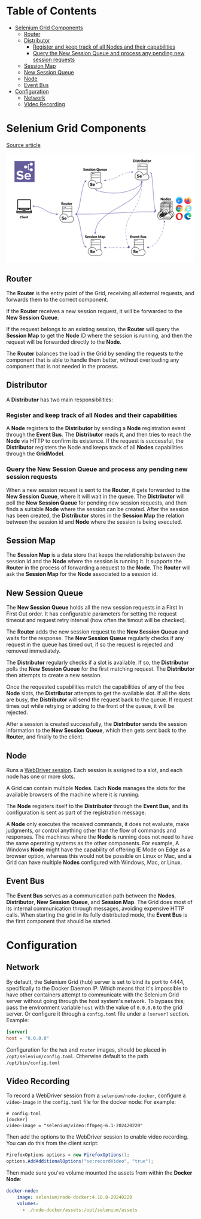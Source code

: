 # Table of Contents

- [Selenium Grid Components](#selenium-grid-components)
    - [Router](#router)
    - [Distributor](#distributor)
        - [Register and keep track of all Nodes and their capabilities](#register-and-keep-track-of-all-nodes-and-their-capabilities)
        - [Query the New Session Queue and process any pending new session requests](#query-the-new-session-queue-and-process-any-pending-new-session-requests)
    - [Session Map](#session-map)
    - [New Session Queue](#new-session-queue)
    - [Node](#node)
    - [Event Bus](#event-bus)
- [Configuration](#configuration)
    - [Network](#network)
    - [Video Recording](#video-recording)

<a id="selenium-grid-components"></a>
# Selenium Grid Components

[Source article](https://www.selenium.dev/documentation/grid/components/)

![Selenium Grid Components!](selenium-grid-components.png "Selenium Grid Copmonents")

<a id="router"></a>
## Router

The **Router** is the entry point of the Grid, receiving all external requests, and forwards them to the correct component.

If the **Router** receives a new session request, it will be forwarded to the **New Session Queue**.

If the request belongs to an existing session, the **Router** will query the **Session Map** to get the **Node** ID where the session is running, and then the request will be forwarded directly to the **Node**.

The **Router** balances the load in the Grid by sending the requests to the component that is able to handle them better, without overloading any component that is not needed in the process.

<a id="distributor"></a>
## Distributor

A **Distributor** has two main responsibilities:

<a id="register-and-keep-track-of-all-nodes-and-their-capabilities"></a>
### Register and keep track of all Nodes and their capabilities

A **Node** registers to the **Distributor** by sending a **Node** registration event through the **Event Bus**. The **Distributor** reads it, and then tries to reach the **Node** via HTTP to confirm its existence. If the request is successful, the **Distributor** registers the Node and keeps track of all **Nodes** capabilities through the **GridModel**.

<a id="query-the-new-session-queue-and-process-any-pending-new-session-requests"></a>
### Query the New Session Queue and process any pending new session requests

When a new session request is sent to the **Router**, it gets forwarded to the **New Session Queue**, where it will wait in the queue. The **Distributor** will poll the **New Session Queue** for pending new session requests, and then finds a suitable **Node** where the session can be created. After the session has been created, the **Distributor** stores in the **Session Map** the relation between the session id and **Node** where the session is being executed.

<a id="session-map"></a>
## Session Map

The **Session Map** is a data store that keeps the relationship between the session id and the **Node** where the session is running it. It supports the **Router** in the process of forwarding a request to the **Node**. The **Router** will ask the **Session Map** for the **Node** associated to a session id.

<a id="new-session-queue"></a>
## New Session Queue

The **New Session Queue** holds all the new session requests in a First In First Out order. It has configurable parameters for setting the request timeout and request retry interval (how often the timout will be checked).

The **Router** adds the new session request to the **New Session Queue** and waits for the response. The **New Session Queue** regularly checks if any request in the queue has timed out, if so the request is rejected and removed immediately.

The **Distributor** regularly checks if a slot is available. If so, the **Distributor** polls the **New Session Queue** for the first matching request. The **Distributor** then attempts to create a new session.

Once the requested capabilities match the capabilities of any of the free **Node** slots, the **Distributor** attempts to get the available slot. If all the slots are busy, the **Distributor** will send the request back to the queue. If request times out while retrying or adding to the front of the queue, it will be rejected.

After a session is created successfully, the **Distributor** sends the session information to the **New Session Queue**, which then gets sent back to the **Router**, and finally to the client.

<a id="node"></a>
## Node

Runs a [WebDriver session](https://w3c.github.io/webdriver/#dfn-sessions). Each session is assigned to a slot, and each node has one or more slots.

A Grid can contain multiple **Nodes**. Each **Node** manages the slots for the available browsers of the machine where it is running.

The **Node** registers itself to the **Distributor** through the **Event Bus**, and its configuration is sent as part of the registration message.

A **Node** only executes the received commands, it does not evaluate, make judgments, or control anything other than the flow of commands and responses. The machines where the **Node** is running does not need to have the same operating systems as the other components. For example, A Windows **Node** might have the capability of offering IE Mode on Edge as a browser option, whereas this would not be possible on Linux or Mac, and a Grid can have multiple **Nodes** configured with Windows, Mac, or Linux.

<a id="event-bus"></a>
## Event Bus

The **Event Bus** serves as a communication path between the **Nodes**, **Distributor**, **New Session Queue**, and **Session Map**. The Grid does most of its internal communication through messages, avoiding expensive HTTP calls. When starting the grid in its fully distributed mode, the **Event Bus** is the first component that should be started.

<a id="configuration"></a>
# Configuration

<a id="network"></a>
## Network

By default, the Selenium Grid (hub) server is set to bind its port to 4444, specifically to the Docker Daemon IP.
Which means that it's impossible to have other containers attempt to communicate with the Selenium Grid server
without going through the host system's network.
To bypass this; pass the environment variable `host` with the value of `0.0.0.0` to the grid server.
Or configure it through a `config.toml` file under a `[server]` section. Example:

```toml
[server]
host = "0.0.0.0"
```

Configuration for the `hub` and `router` images, should be placed in `/opt/selenium/config.toml`.
Otherwise default to the path `/opt/bin/config.toml`

<a id="video-recording"></a>
## Video Recording

To record a WebDriver session from a `selenium/node-docker`, configure a `video-image` in the `config.toml` file for the docker node: For example:
```
# config.toml
[docker]
video-image = "selenium/video:ffmpeg-6.1-202420220"
```

Then add the options to the WebDriver session to enable video recording. You can do this from the client script:
```csharp
FirefoxOptions options = new FirefoxOptions();
options.AddAdditionalOptions("se:recordVideo", "true");
```

Then made sure you've volume mounted the assets from within the **Docker Node**:
```yaml
docker-node:
    image: selenium/node-docker:4.18.0-20240220
    volumes:
      - ./node-docker/assets:/opt/selenium/assets
```